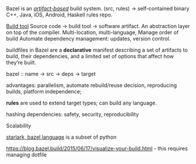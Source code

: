 Bazel is an *[artifact-based](https://bazel.build/basics/artifact-based-builds)* build system.
(src, rules) -> self-contained binary
C++, Java, iOS, Android, Haskell rules repo.

[Build tool](https://en.wikipedia.org/wiki/Build_automation)
Source code -> build tool -> software artifact.
An abstraction layer on top of the compiler.
Multi-location, multi-language, 
Manage order of build
Automate dependency management: updates, version control.

buildfiles in Bazel are a **declarative** manifest describing a set of artifacts to build, their dependencies, and a limited set of options that affect how they’re built.

bazel :: name -> src -> deps -> target

advantages: parallelism, automate rebuild/reuse decision, reproducing builds, platform independence;

**rules** are used to extend target types; can build any language.

hashing dependencies: safety, security, reproducibility

Scalability


[starlark, bazel language](https://bazel.build/reference/glossary#starlark) is a subset of python

https://blog.bazel.build/2015/06/17/visualize-your-build.html - this requires managing dotfile

